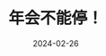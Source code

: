 ---
layout: page
title: 年会不能停！
description: >
  超出预期地好看，打工人爽剧。只不过最后董事长的“英明”形象仍然脱离不了“上面是好的，是执行坏了”那味儿。
category: 电影
img: assets/img/movie/nian_hui_bu_neng_ting.webp
star: 4
date: 2024-02-26
---